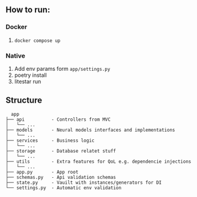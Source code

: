 ## How to run:
### Docker
1. `docker compose up`
### Native
1. Add env params form `app/settings.py`
2. poetry install
3. litestar run

## Structure
```
  app
├── api          - Controllers from MVC
│   └── ...
├── models       - Neural models interfaces and implementations
│   └── ...
├── services     - Business logic
│   └── ...
├── storage      - Database relatet stuff
│   └── ...
├── utils        - Extra features for QoL e.g. dependencie injections
│   └── ...
├── app.py       - App root
├── schemas.py   - Api validation schemas
├── state.py     - Vauilt with instances/generators for DI
└── settings.py  - Automatic env validation
```
